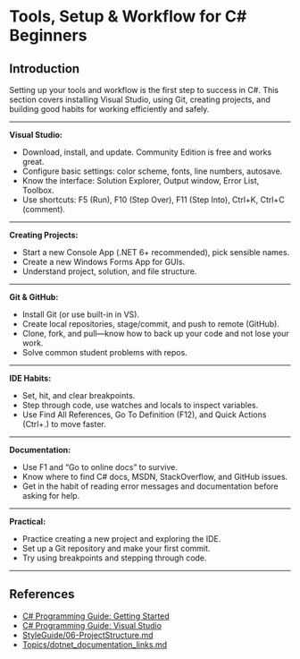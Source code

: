 # Tools, Setup & Workflow for C# Beginners

## Introduction

Setting up your tools and workflow is the first step to success in C#. This section covers installing Visual Studio, using Git, creating projects, and building good habits for working efficiently and safely.

---

**Visual Studio:**
- Download, install, and update. Community Edition is free and works great.
- Configure basic settings: color scheme, fonts, line numbers, autosave.
- Know the interface: Solution Explorer, Output window, Error List, Toolbox.
- Use shortcuts: F5 (Run), F10 (Step Over), F11 (Step Into), Ctrl+K, Ctrl+C (comment).

---

**Creating Projects:**
- Start a new Console App (.NET 6+ recommended), pick sensible names.
- Create a new Windows Forms App for GUIs.
- Understand project, solution, and file structure.

---

**Git & GitHub:**
- Install Git (or use built-in in VS).
- Create local repositories, stage/commit, and push to remote (GitHub).
- Clone, fork, and pull—know how to back up your code and not lose your work.
- Solve common student problems with repos.

---

**IDE Habits:**
- Set, hit, and clear breakpoints.
- Step through code, use watches and locals to inspect variables.
- Use Find All References, Go To Definition (F12), and Quick Actions (Ctrl+.) to move faster.

---

**Documentation:**
- Use F1 and “Go to online docs” to survive.
- Know where to find C# docs, MSDN, StackOverflow, and GitHub issues.
- Get in the habit of reading error messages and documentation before asking for help.

---

**Practical:**
- Practice creating a new project and exploring the IDE.
- Set up a Git repository and make your first commit.
- Try using breakpoints and stepping through code.

---

## References
- [C# Programming Guide: Getting Started](https://learn.microsoft.com/en-us/dotnet/csharp/getting-started/)
- [C# Programming Guide: Visual Studio](https://learn.microsoft.com/en-us/visualstudio/get-started/csharp/)
- [StyleGuide/06-ProjectStructure.md](../StyleGuide/06-ProjectStructure.md)
- [Topics/dotnet_documentation_links.md](dotnet_documentation_links.md)

